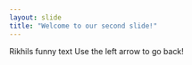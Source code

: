 ```yaml
---
layout: slide
title: "Welcome to our second slide!"
---
```

Rikhils funny text
Use the left arrow to go back!
